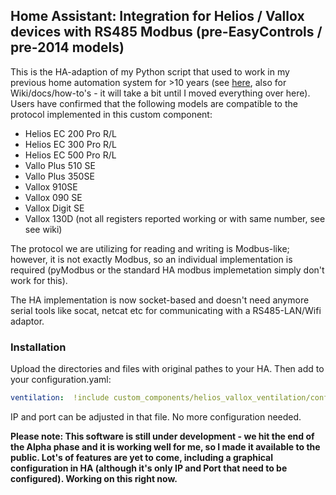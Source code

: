 ## Home Assistant: Integration for Helios / Vallox devices with RS485 Modbus (pre-EasyControls / pre-2014 models)

This is the HA-adaption of my Python script that used to work in my previous home automation system for >10 years (see [here](https://github.com/Tom-Bom-badil/helios/wiki), also for Wiki/docs/how-to's - it will take a bit until I moved everything over here). Users have confirmed that the following models are compatible to the protocol implemented in this custom component:

- Helios EC 200 Pro R/L
- Helios EC 300 Pro R/L
- Helios EC 500 Pro R/L
- Vallo Plus 510 SE
- Vallo Plus 350SE
- Vallox 910SE
- Vallox 090 SE
- Vallox Digit SE
- Vallox 130D (not all registers reported working or with same number, see see wiki)

The protocol we are utilizing for reading and writing is Modbus-like; however, it is not exactly Modbus, so an individual implementation is required (pyModbus or the standard HA modbus implemetation simply don't work for this).

The HA implementation is now socket-based and doesn't need anymore serial tools like socat, netcat etc for communicating with a RS485-LAN/Wifi adaptor.

### Installation

Upload the directories and files with original pathes to your HA. Then add to your configuration.yaml:

```yaml
ventilation:  !include custom_components/helios_vallox_ventilation/configuration.yaml
```

IP and port can be adjusted in that file. No more configuration needed.


**Please note: This software is still under development - we hit the end of the Alpha phase and it is working well for me, so I made it available to the public. Lot's of features are yet to come, including a graphical configuration in HA (although it's only IP and Port that need to be configured). Working on this right now.**
